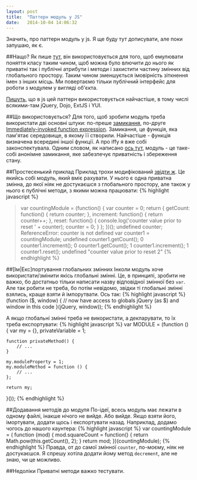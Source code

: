 ```yaml
---
layout: post
title:  "Паттерн модуль у JS"
date:   2014-10-04 14:06:32
---
```


Значить, про паттерн модуль у js. Я ще буду тут дописувати, але поки запушаю, як є.

##Нащо?
Як пише [тут](http://addyosmani.com/resources/essentialjsdesignpatterns/book/#modulepatternjavascript), 
він використовується для того, щоб емулювати поняття класу таким чином, щоб можна було влючити до нього як
приватні так і публічні атрибути і методи і захистити частину змінних від глобального простору.
Таким чином зменшується імовірність зіткнення імен з інших місць. Ми повертаємо тільки публічний інтерфейс для
роботи з модулем у вигляді об'єкта.

[Пишуть](https://carldanley.com/js-module-pattern/), що в js цей паттерн використовується найчастіше, в тому числі
вcякими-там jQuery, Dojo, ExtJS і YUI.

##Що використовується?
Для того, щоб зробити модуль треба використати дві основні штуки: по-преше [замикання](https://developer.mozilla.org/en-US/docs/Web/JavaScript/Guide/Closures),
по-друге [Immediately-invoked function expression](http://localhost:4000/2014/10/04/immediate_invoked_function_expression/).
Замикання, це функція, яка пам'ятає середовище, в якому її створили. Найчастіше - функція визначена всередині
іншої функції. А про iffy я вже собі законспектувала. Одним словом, як написано [ось тут](http://www.adequatelygood.com/JavaScript-Module-Pattern-In-Depth.html), модуль - це таке-собі
анонімне замикання, яке забезпечує приватність і збереження стану.

##Простесенький приклад
Приклад трохи модифікований [звідти ж](http://addyosmani.com/resources/essentialjsdesignpatterns/book/#modulepatternjavascript).
Це якийсь собі модуль, який вміє рахувати. У нього є одна приватна змінна, до якої ніяк не достукаєшся з
глобального простору, але також у нього є публічні методи, з якими можна працювати:
{% highlight javascript %}
> var countingModule = (function() {
      var counter = 0;
      return {
          getCount: function() {
              return counter;
          },
          increment: function() {
              return counter++;
          },
          reset: function() {
              console.log('counter value prior to reset ' + counter);
              counter = 0;
          }
      };
  })();
undefined 
> counter;
ReferenceError: counter is not defined
> var counter1 = countingModule;
undefined
> counter1.getCount();
0
> counter1.increment();
0
> counter1.getCount();
1
> counter1.increment();
1
> counter1.reset();
undefined
"counter value prior to reset 2"
{% endhighlight %}

##[Ім|Екс]портування глобальних змінних
Інколи модуль хоче використати/змінити якісь глобальні змінні. Це, в принципі, зробити не важко, бо достатньо
тільки написати назву відповідної змінної без `var`. Але так робити не треба, бо потім невідомо, звідки ті
глобальні змінні взялись, краще взяти й імпорутвати. Ось так:
{% highlight javascript %}
(function ($, window) {
	// now have access to globals jQuery (as $) and window in this code
}(jQuery, window));
{% endhighlight %}

А якщо глобальні змінні треба не використати, а декларувати, то їх треба експортувати:
{% highlight javascript %}
var MODULE = (function () {
	var my = {},
		privateVariable = 1;

	function privateMethod() {
		// ...
	}

	my.moduleProperty = 1;
	my.moduleMethod = function () {
		// ...
	};

	return my;
}());
{% endhighlight %}

##Додавання методів до модуля
По-ідеї, всесь модуль має лежати в одному файлі, інакше нічого не вийде. Або вийде. Якщо взяти його, імортувати,
додати щось і експортувати назад. Наприклад, додамо чогось до нашого каунтера:
{% highlight javascript %}
var countingModule = ( function (mod) {
    mod.squareCount = function() {
        return Math.pow(this.getCount(), 2);
    }
    return mod;
})(countingModule);
{% endhighlight %}
Правда, от до самої змінної `counter`, по-моєму, ніяк не достукаєшся. Я спрешу хотіла додати йому метод `decrement`, але не знаю, чи це можливо.

##Недоліки
Приватні методи важко тестувати.

